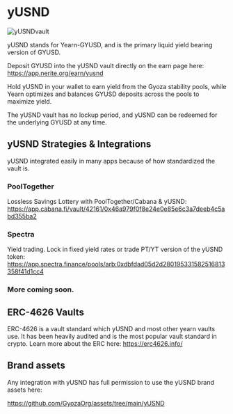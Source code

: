 # yUSND

![yUSNDvault](/img/yusnd-vault.png)

yUSND stands for Yearn-GYUSD, and is the primary liquid yield bearing version of GYUSD.

Deposit GYUSD into the yUSND vault directly on the earn page here: https://app.nerite.org/earn/yusnd

Hold yUSND in your wallet to earn yield from the Gyoza stability pools, while Yearn optimizes and balances GYUSD deposits across the pools to maximize yield.

The yUSND vault has no lockup period, and yUSND can be redeemed for the underlying GYUSD at any time.

## yUSND Strategies & Integrations
yUSND integrated easily in many apps because of how standardized the vault is.

### PoolTogether
Lossless Savings Lottery with PoolTogether/Cabana & yUSND: https://app.cabana.fi/vault/42161/0x46a979f0f8e24e0e85e6c3a7deeb4c5abd355ba2

### Spectra
Yield trading. Lock in fixed yield rates or trade PT/YT version of the yUSND token: https://app.spectra.finance/pools/arb:0xdbfdad05d2d280195331582516813358f41d1cc4

### More coming soon.

## ERC-4626 Vaults
ERC-4626 is a vault standard which yUSND and most other yearn vaults use. It has been heavily audited and is the most popular vault standard in crypto. Learn more about the ERC here: https://erc4626.info/


## Brand assets
Any integration with yUSND has full permission to use the yUSND brand assets here: 

https://github.com/GyozaOrg/assets/tree/main/yUSND

